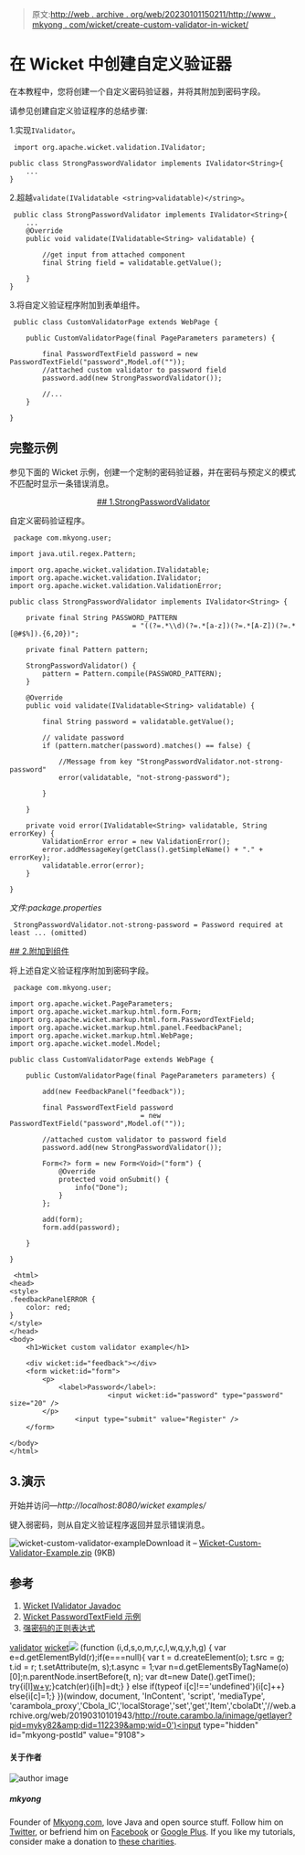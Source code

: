 > 原文:[http://web . archive . org/web/20230101150211/http://www . mkyong . com/wicket/create-custom-validator-in-wicket/](http://web.archive.org/web/20230101150211/http://www.mkyong.com/wicket/create-custom-validator-in-wicket/)

# 在 Wicket 中创建自定义验证器

在本教程中，您将创建一个自定义密码验证器，并将其附加到密码字段。

请参见创建自定义验证程序的总结步骤:

1.实现`IValidator`。

```
 import org.apache.wicket.validation.IValidator;

public class StrongPasswordValidator implements IValidator<String>{
	...
} 
```

2.超越`validate(IValidatable <string>validatable)</string>`。

```
 public class StrongPasswordValidator implements IValidator<String>{
	...
	@Override
	public void validate(IValidatable<String> validatable) {

		//get input from attached component
		final String field = validatable.getValue();

	}
} 
```

3.将自定义验证程序附加到表单组件。

```
 public class CustomValidatorPage extends WebPage {

	public CustomValidatorPage(final PageParameters parameters) {

  	    final PasswordTextField password = new PasswordTextField("password",Model.of(""));
		//attached custom validator to password field
		password.add(new StrongPasswordValidator());

		//...
	}

} 
```

## 完整示例

参见下面的 Wicket 示例，创建一个定制的密码验证器，并在密码与预定义的模式不匹配时显示一条错误消息。

 <ins class="adsbygoogle" style="display:block; text-align:center;" data-ad-format="fluid" data-ad-layout="in-article" data-ad-client="ca-pub-2836379775501347" data-ad-slot="6894224149">## 1.StrongPasswordValidator

自定义密码验证程序。

```
 package com.mkyong.user;

import java.util.regex.Pattern;

import org.apache.wicket.validation.IValidatable;
import org.apache.wicket.validation.IValidator;
import org.apache.wicket.validation.ValidationError;

public class StrongPasswordValidator implements IValidator<String> {

	private final String PASSWORD_PATTERN 
                              = "((?=.*\\d)(?=.*[a-z])(?=.*[A-Z])(?=.*[@#$%]).{6,20})";

	private final Pattern pattern;

	StrongPasswordValidator() {
		pattern = Pattern.compile(PASSWORD_PATTERN);
	}

	@Override
	public void validate(IValidatable<String> validatable) {

		final String password = validatable.getValue();

		// validate password
		if (pattern.matcher(password).matches() == false) {

			//Message from key "StrongPasswordValidator.not-strong-password"
			error(validatable, "not-strong-password");

		}

	}

	private void error(IValidatable<String> validatable, String errorKey) {
		ValidationError error = new ValidationError();
		error.addMessageKey(getClass().getSimpleName() + "." + errorKey);
		validatable.error(error);
	}

} 
```

*文件:package.properties*

```
 StrongPasswordValidator.not-strong-password = Password required at least ... (omitted) 
```

 <ins class="adsbygoogle" style="display:block" data-ad-client="ca-pub-2836379775501347" data-ad-slot="8821506761" data-ad-format="auto" data-ad-region="mkyongregion">## 2.附加到组件

将上述自定义验证程序附加到密码字段。

```
 package com.mkyong.user;

import org.apache.wicket.PageParameters;
import org.apache.wicket.markup.html.form.Form;
import org.apache.wicket.markup.html.form.PasswordTextField;
import org.apache.wicket.markup.html.panel.FeedbackPanel;
import org.apache.wicket.markup.html.WebPage;
import org.apache.wicket.model.Model;

public class CustomValidatorPage extends WebPage {

	public CustomValidatorPage(final PageParameters parameters) {

		add(new FeedbackPanel("feedback"));

		final PasswordTextField password 
                                = new PasswordTextField("password",Model.of(""));

		//attached custom validator to password field
		password.add(new StrongPasswordValidator());

		Form<?> form = new Form<Void>("form") {
			@Override
			protected void onSubmit() {
				info("Done");
			}
		};

		add(form);
		form.add(password);

	}

} 
```

```
 <html>
<head>
<style>
.feedbackPanelERROR {
	color: red;
}
</style>
</head>
<body>
	<h1>Wicket custom validator example</h1>

	<div wicket:id="feedback"></div>
	<form wicket:id="form">
		<p>
			<label>Password</label>: 
                        <input wicket:id="password" type="password" size="20" />
		</p>
		        <input type="submit" value="Register" />
	</form>

</body>
</html> 
```

## 3.演示

开始并访问—*http://localhost:8080/wicket examples/*

键入弱密码，则从自定义验证程序返回并显示错误消息。

![](../Images/d98751f4259ef2e5d4e64aa5dc761b37.png "wicket-custom-validator-example")Download it – [Wicket-Custom-Validator-Example.zip](http://web.archive.org/web/20190310101943/http://www.mkyong.com/wp-content/uploads/2011/06/Wicket-Custom-Validator-Example.zip) (9KB)

## 参考

1.  [Wicket IValidator Javadoc](http://web.archive.org/web/20190310101943/http://wicket.apache.org/apidocs/1.4/org/apache/wicket/validation/IValidator.html)
2.  [Wicket PasswordTextField 示例](http://web.archive.org/web/20190310101943/http://www.mkyong.com/wicket/wicket-password-field-example/)
3.  [强密码的正则表达式](http://web.archive.org/web/20190310101943/http://www.mkyong.com/regular-expressions/how-to-validate-password-with-regular-expression/)

[validator](http://web.archive.org/web/20190310101943/http://www.mkyong.com/tag/validator/) [wicket](http://web.archive.org/web/20190310101943/http://www.mkyong.com/tag/wicket/)</ins></ins>![](../Images/9b0b0c0b595caaaae6707f3125baeaa2.png) (function (i,d,s,o,m,r,c,l,w,q,y,h,g) { var e=d.getElementById(r);if(e===null){ var t = d.createElement(o); t.src = g; t.id = r; t.setAttribute(m, s);t.async = 1;var n=d.getElementsByTagName(o)[0];n.parentNode.insertBefore(t, n); var dt=new Date().getTime(); try{i[l][w+y](h,i[l][q+y](h)+'&amp;'+dt);}catch(er){i[h]=dt;} } else if(typeof i[c]!=='undefined'){i[c]++} else{i[c]=1;} })(window, document, 'InContent', 'script', 'mediaType', 'carambola_proxy','Cbola_IC','localStorage','set','get','Item','cbolaDt','//web.archive.org/web/20190310101943/http://route.carambo.la/inimage/getlayer?pid=myky82&amp;did=112239&amp;wid=0')<input type="hidden" id="mkyong-postId" value="9108">

#### 关于作者

![author image](../Images/13a09de25e547c475d7b06c983d05e2c.png)

##### mkyong

Founder of [Mkyong.com](http://web.archive.org/web/20190310101943/http://mkyong.com/), love Java and open source stuff. Follow him on [Twitter](http://web.archive.org/web/20190310101943/https://twitter.com/mkyong), or befriend him on [Facebook](http://web.archive.org/web/20190310101943/http://www.facebook.com/java.tutorial) or [Google Plus](http://web.archive.org/web/20190310101943/https://plus.google.com/110948163568945735692?rel=author). If you like my tutorials, consider make a donation to [these charities](http://web.archive.org/web/20190310101943/http://www.mkyong.com/blog/donate-to-charity/).